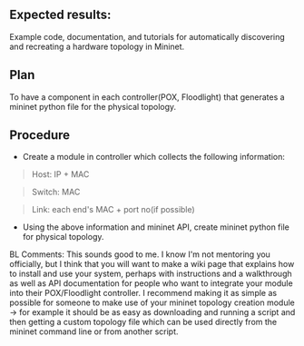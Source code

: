 ## Expected results:
 Example code, documentation, and tutorials for automatically discovering and recreating a hardware topology in Mininet.

## Plan
To have a component in each controller(POX, Floodlight) that generates a mininet python file for the physical topology.


## Procedure
* Create a module in controller which collects the following information:

> Host: IP + MAC

> Switch: MAC

> Link: each end's MAC + port no(if possible)

* Using the above information and mininet API, create mininet python file for physical topology.

BL Comments: This sounds good to me. I know I'm not mentoring you officially, but I think that you will want to make a wiki page that explains how to install and use your system, perhaps with instructions and a walkthrough as well as API documentation for people who want to integrate your module into their POX/Floodlight controller. I recommend making it as simple as possible for someone to make use of your mininet topology creation module -> for example it should be as easy as downloading and running a script and then getting a custom topology file which can be used directly from the mininet command line or from another script.